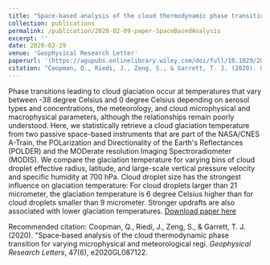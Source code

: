 ```yaml
---
title: "Space-based analysis of the cloud thermodynamic phase transition for varying microphysical and meteorological regimes"
collection: publications
permalink: /publication/2020-02-09-paper-SpaceBasedAnalysis
excerpt: ''
date: 2020-02-29
venue: 'Geophysical Research Letter'
paperurl: '(https://agupubs.onlinelibrary.wiley.com/doi/full/10.1029/2020GL087122)'
citation: "Coopman, Q., Riedi, J., Zeng, S., & Garrett, T. J. (2020). &quot;Space‐based analysis of the cloud thermodynamic phase transition for varying microphysical and meteorological regimes&quot;. <i>Geophysical Research Letters</i>, 47(6), e2020GL087122."
---
```

Phase transitions leading to cloud glaciation occur at temperatures that vary between -38 degree Celsius and 0 degree Celsius depending on aerosol types and concentrations, the meteorology, and cloud microphysical and macrophysical parameters, although the relationships remain poorly understood. Here, we statistically retrieve a cloud glaciation temperature from two passive space-based instruments that are part of the NASA/CNES A-Train, the POLarization and Directionality of the Earth's Reflectances (POLDER) and the MODerate resolution Imaging Spectroradiometer (MODIS). We compare the glaciation temperature for varying bins of cloud droplet effective radius, latitude, and large-scale vertical pressure velocity and specific humidity at 700 hPa. Cloud droplet size has the strongest influence on glaciation temperature: For cloud droplets larger than 21 micrometer, the glaciation temperature is 6 degree Celsius higher than for cloud droplets smaller than 9 micrometer. Stronger updrafts are also associated with lower glaciation temperatures.
[Download paper here](https://agupubs.onlinelibrary.wiley.com/doi/full/10.1029/2020GL087122)

Recommended citation: Coopman, Q., Riedi, J., Zeng, S., & Garrett, T. J. (2020). "Space‐based analysis of the cloud thermodynamic phase transition for varying microphysical and meteorological regi. <i>Geophysical Research Letters</i>, 47(6), e2020GL087122.
